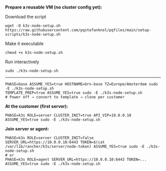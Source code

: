 **Prepare a reusable VM (no cluster config yet):**

Download the script 
```
wget -O k3s-node-setup.sh https://raw.githubusercontent.com/pqstefanknol/pqfiles/main/setup-scripts/k3s-node-setup.sh 
```

Make it executable 
```
chmod +x k3s-node-setup.sh 
```

Run interactively 
```
sudo ./k3s-node-setup.sh
```
---
```
PHASE=base ASSUME_YES=true HOSTNAME=brn-base TZ=Europe/Amsterdam sudo -E ./k3s-node-setup.sh
TEMPLATE_PREP=true ASSUME_YES=true sudo -E ./k3s-node-setup.sh
# Power off → convert to template → clone per customer
```


**At the customer (first server):**
```
PHASE=k3s ROLE=server CLUSTER_INIT=true API_VIP=10.0.0.10 ASSUME_YES=true sudo -E ./k3s-node-setup.sh
```

**Join server or agent:**
```
PHASE=k3s ROLE=server CLUSTER_INIT=false SERVER_URL=https://10.0.0.10:6443 TOKEN=$(cat /var/lib/rancher/k3s/server/node-token) ASSUME_YES=true sudo -E ./k3s-node-setup.sh
# or
PHASE=k3s ROLE=agent SERVER_URL=https://10.0.0.10:6443 TOKEN=... ASSUME_YES=true sudo -E ./k3s-node-setup.sh
```
